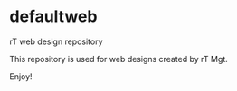 # defaultweb
rT web design repository

This repository is used for web designs created by rT Mgt.

Enjoy!
